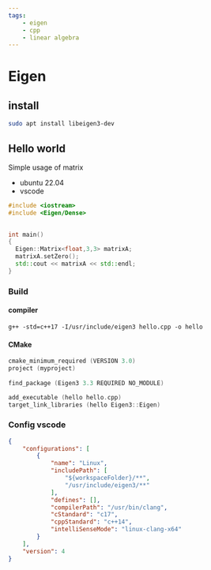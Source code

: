 ```yaml
---
tags:
    - eigen
    - cpp
    - linear algebra
---
```


# Eigen


## install

```bash
sudo apt install libeigen3-dev
```

## Hello world
Simple usage of matrix

- ubuntu 22.04
- vscode
  
```cpp title="hello.cpp"
#include <iostream>
#include <Eigen/Dense>
 

int main()
{
  Eigen::Matrix<float,3,3> matrixA;
  matrixA.setZero();
  std::cout << matrixA << std::endl;
}
```

### Build
#### compiler
```
g++ -std=c++17 -I/usr/include/eigen3 hello.cpp -o hello
```
#### CMake
```c title="CMakeLists.txt"
cmake_minimum_required (VERSION 3.0)
project (myproject)
 
find_package (Eigen3 3.3 REQUIRED NO_MODULE)

add_executable (hello hello.cpp)
target_link_libraries (hello Eigen3::Eigen)
```

### Config vscode
```json title="c_cpp_properties.json"
{
    "configurations": [
        {
            "name": "Linux",
            "includePath": [
                "${workspaceFolder}/**",
                "/usr/include/eigen3/**"
            ],
            "defines": [],
            "compilerPath": "/usr/bin/clang",
            "cStandard": "c17",
            "cppStandard": "c++14",
            "intelliSenseMode": "linux-clang-x64"
        }
    ],
    "version": 4
}
```
